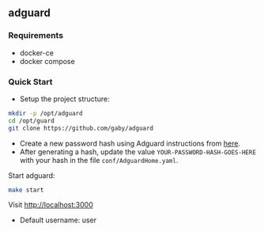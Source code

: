 ## adguard

### Requirements
* docker-ce
* docker compose

### Quick Start

* Setup the project structure:

```bash
mkdir -p /opt/adguard
cd /opt/guard
git clone https://github.com/gaby/adguard
```

* Create a new password hash using Adguard instructions from [here](https://github.com/AdguardTeam/AdGuardHome/wiki/Configuration#password-reset).
* After generating a hash, update the value `YOUR-PASSWORD-HASH-GOES-HERE` with your hash in the file `conf/AdguardHome.yaml`.

Start adguard:
```bash
make start
```

Visit [http://localhost:3000](http://localhost:3000)
* Default username: user
